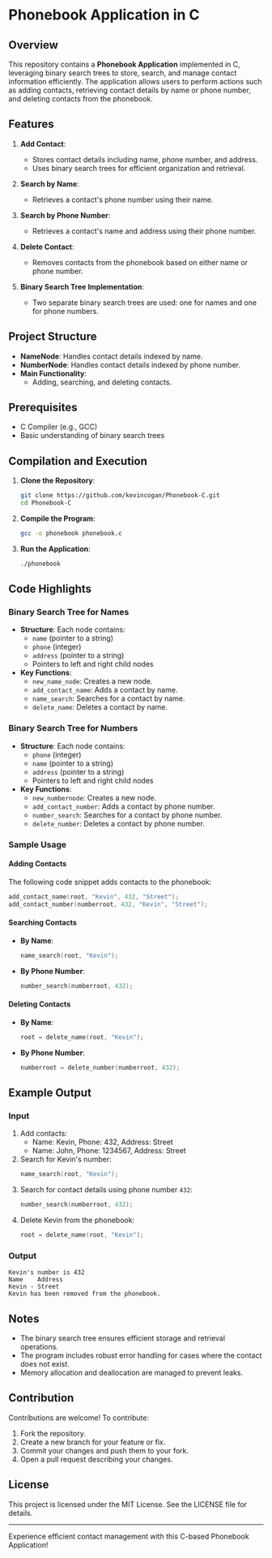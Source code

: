 # Phonebook Application in C

## Overview

This repository contains a **Phonebook Application** implemented in C, leveraging binary search trees to store, search, and manage contact information efficiently. The application allows users to perform actions such as adding contacts, retrieving contact details by name or phone number, and deleting contacts from the phonebook.

## Features

1. **Add Contact**:
   - Stores contact details including name, phone number, and address.
   - Uses binary search trees for efficient organization and retrieval.

2. **Search by Name**:
   - Retrieves a contact's phone number using their name.

3. **Search by Phone Number**:
   - Retrieves a contact's name and address using their phone number.

4. **Delete Contact**:
   - Removes contacts from the phonebook based on either name or phone number.

5. **Binary Search Tree Implementation**:
   - Two separate binary search trees are used: one for names and one for phone numbers.

## Project Structure

- **NameNode**: Handles contact details indexed by name.
- **NumberNode**: Handles contact details indexed by phone number.
- **Main Functionality**:
  - Adding, searching, and deleting contacts.

## Prerequisites

- C Compiler (e.g., GCC)
- Basic understanding of binary search trees

## Compilation and Execution

1. **Clone the Repository**:
   ```bash
   git clone https://github.com/kevincogan/Phonebook-C.git
   cd Phonebook-C
   ```

2. **Compile the Program**:
   ```bash
   gcc -o phonebook phonebook.c
   ```

3. **Run the Application**:
   ```bash
   ./phonebook
   ```

## Code Highlights

### Binary Search Tree for Names
- **Structure**: Each node contains:
  - `name` (pointer to a string)
  - `phone` (integer)
  - `address` (pointer to a string)
  - Pointers to left and right child nodes
- **Key Functions**:
  - `new_name_node`: Creates a new node.
  - `add_contact_name`: Adds a contact by name.
  - `name_search`: Searches for a contact by name.
  - `delete_name`: Deletes a contact by name.

### Binary Search Tree for Numbers
- **Structure**: Each node contains:
  - `phone` (integer)
  - `name` (pointer to a string)
  - `address` (pointer to a string)
  - Pointers to left and right child nodes
- **Key Functions**:
  - `new_numbernode`: Creates a new node.
  - `add_contact_number`: Adds a contact by phone number.
  - `number_search`: Searches for a contact by phone number.
  - `delete_number`: Deletes a contact by phone number.

### Sample Usage

#### Adding Contacts
The following code snippet adds contacts to the phonebook:
```c
add_contact_name(root, "Kevin", 432, "Street");
add_contact_number(numberroot, 432, "Kevin", "Street");
```

#### Searching Contacts
- **By Name**:
  ```c
  name_search(root, "Kevin");
  ```
- **By Phone Number**:
  ```c
  number_search(numberroot, 432);
  ```

#### Deleting Contacts
- **By Name**:
  ```c
  root = delete_name(root, "Kevin");
  ```
- **By Phone Number**:
  ```c
  numberroot = delete_number(numberroot, 432);
  ```

## Example Output

### Input
1. Add contacts:
   - Name: Kevin, Phone: 432, Address: Street
   - Name: John, Phone: 1234567, Address: Street
2. Search for Kevin's number:
   ```c
   name_search(root, "Kevin");
   ```
3. Search for contact details using phone number `432`:
   ```c
   number_search(numberroot, 432);
   ```
4. Delete Kevin from the phonebook:
   ```c
   root = delete_name(root, "Kevin");
   ```

### Output
```
Kevin's number is 432
Name    Address
Kevin - Street
Kevin has been removed from the phonebook.
```

## Notes

- The binary search tree ensures efficient storage and retrieval operations.
- The program includes robust error handling for cases where the contact does not exist.
- Memory allocation and deallocation are managed to prevent leaks.

## Contribution

Contributions are welcome! To contribute:
1. Fork the repository.
2. Create a new branch for your feature or fix.
3. Commit your changes and push them to your fork.
4. Open a pull request describing your changes.

## License

This project is licensed under the MIT License. See the LICENSE file for details.

---

Experience efficient contact management with this C-based Phonebook Application!

